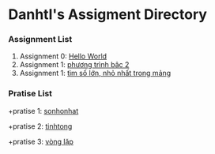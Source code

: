 # Danhtl's Assigment Directory

### Assignment List

1. Assignment 0: [Hello World]()
2. Assignment 1: [phương trình bâc 2](https://github.com/FASTTRACKSE/FFSE1703.JavaCore/blob/master/Assignments/danhtl/MySample1/src/fasttrack/edu/vn/giaiptb2.java)
3. Assignment 1: [tìm số lớn, nhỏ nhất trong mảng](https://github.com/FASTTRACKSE/FFSE1703.JavaCore/blob/master/Assignments/danhtl/vonglap/src/fasttrack/edu/vn/solonnhattrongmang.java)
### Pratise List


   +pratise 1: [sonhonhat](https://github.com/FASTTRACKSE/FFSE1703.JavaCore/blob/master/Assignments/danhtl/MySample1/src/fasttrack/edu/vn/timsonhonhattrong3so.java)
  
   +pratise 2: [tinhtong](https://github.com/FASTTRACKSE/FFSE1703.JavaCore/blob/master/Assignments/danhtl/MySample1/src/fasttrack/edu/vn/tong2so.java)
   
   +pratise 3: [vòng lặp](https://github.com/FASTTRACKSE/FFSE1703.JavaCore/blob/master/Assignments/danhtl/vonglap/src/fasttrack/edu/vn/vonglap.java) 
